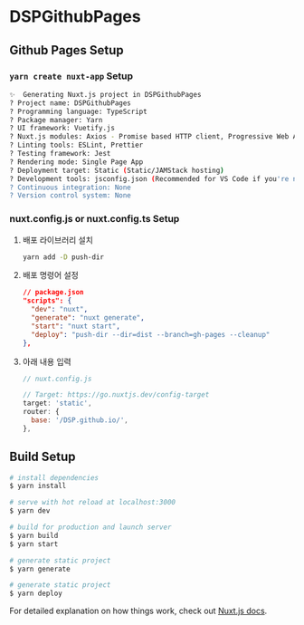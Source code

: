 # DSPGithubPages

## Github Pages Setup
### `yarn create nuxt-app` Setup
```bash
✨  Generating Nuxt.js project in DSPGithubPages
? Project name: DSPGithubPages
? Programming language: TypeScript
? Package manager: Yarn
? UI framework: Vuetify.js
? Nuxt.js modules: Axios - Promise based HTTP client, Progressive Web App (PWA)
? Linting tools: ESLint, Prettier
? Testing framework: Jest
? Rendering mode: Single Page App
? Deployment target: Static (Static/JAMStack hosting)
? Development tools: jsconfig.json (Recommended for VS Code if you're not using typescript)
? Continuous integration: None
? Version control system: None
```

### nuxt.config.js or nuxt.config.ts Setup
1. 배포 라이브러리 설치
   ```bash
   yarn add -D push-dir
   ```
1. 배포 명령어 설정
   ```json
   // package.json
   "scripts": {
     "dev": "nuxt",
     "generate": "nuxt generate",
     "start": "nuxt start",
     "deploy": "push-dir --dir=dist --branch=gh-pages --cleanup"
   },
   ```
2. 아래 내용 입력
   ```javascript
   // nuxt.config.js

   // Target: https://go.nuxtjs.dev/config-target
   target: 'static',
   router: {
     base: '/DSP.github.io/',
   },
   ```

## Build Setup

```bash
# install dependencies
$ yarn install

# serve with hot reload at localhost:3000
$ yarn dev

# build for production and launch server
$ yarn build
$ yarn start

# generate static project
$ yarn generate

# generate static project
$ yarn deploy
```

For detailed explanation on how things work, check out [Nuxt.js docs](https://nuxtjs.org).

